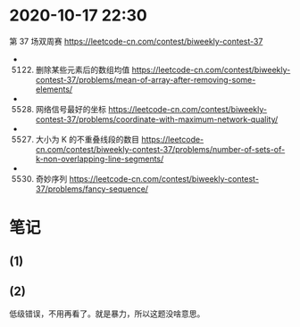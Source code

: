 
# 2020-10-17 22:30

第 37 场双周赛 https://leetcode-cn.com/contest/biweekly-contest-37
- 5122. 删除某些元素后的数组均值 https://leetcode-cn.com/contest/biweekly-contest-37/problems/mean-of-array-after-removing-some-elements/
- 5528. 网络信号最好的坐标 https://leetcode-cn.com/contest/biweekly-contest-37/problems/coordinate-with-maximum-network-quality/
- 5527. 大小为 K 的不重叠线段的数目 https://leetcode-cn.com/contest/biweekly-contest-37/problems/number-of-sets-of-k-non-overlapping-line-segments/
- 5530. 奇妙序列 https://leetcode-cn.com/contest/biweekly-contest-37/problems/fancy-sequence/

# 笔记

## (1)

## (2)

低级错误，不用再看了。就是暴力，所以这题没啥意思。
